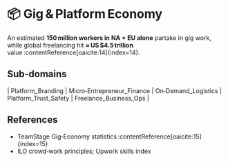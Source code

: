 # 📦 Gig & Platform Economy

An estimated **150 million workers in NA + EU alone** partake in gig work, while global freelancing hit **≈ US $4.5 trillion** value :contentReference[oaicite:14]{index=14}.

## Sub‑domains
| Platform_Branding 
| Micro‑Entrepreneur_Finance 
| On‑Demand_Logistics 
| Platform_Trust_Safety 
| Freelance_Business_Ops |

## References
  - TeamStage Gig‑Economy statistics :contentReference[oaicite:15]{index=15}
  - ILO crowd‑work principles; Upwork skills index
